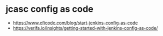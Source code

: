 # jcasc config as code

- https://www.eficode.com/blog/start-jenkins-config-as-code
- https://verifa.io/insights/getting-started-with-jenkins-config-as-code/
